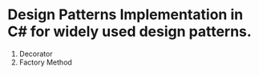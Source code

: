 # Design Patterns Implementation in C# for widely used design patterns.

1. Decorator
2. Factory Method

